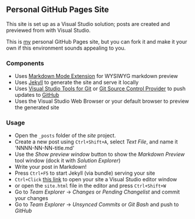 ## Personal GitHub Pages Site

This site is set up as a Visual Studio solution; posts are created and previewed from with Visual Studio.

This is [my](https://github.com/ricksladkey) personal GitHub Pages site, but you can fork it and make it your own if this environment sounds appealing to you.

### Components

* Uses [Markdown Mode Extension](https://github.com/NoahRic/MarkdownMode) for WYSIWYG markdown preview
* Uses [Jekyll](https://github.com/jekyll/jekyll) to generate the site and serve it locally
* Uses [Visual Studio Tools for Git](http://visualstudiogallery.msdn.microsoft.com/abafc7d6-dcaa-40f4-8a5e-d6724bdb980c) or [Git Source Control Provider](https://github.com/yysun/Git-Source-Control-Provider) to push updates to [GitHub](https://github.com)
* Uses the Visual Studio Web Browser or your default browser to preview the generated site

### Usage

* Open the `_posts` folder of the _site_ project.
* Create a new post using `Ctrl+Shift+A`, select _Text File_, and name it 'NNNN-NN-NN-title.md'
* Use the _Show preview window_ button to show the _Markdown Preview_ tool window (dock it with _Solution Explorer_)
* Write your post in Markdown!
* Press `Ctrl+F5` to start Jekyll (via bundle) serving your site
* `Ctrl+Click` [this link](http://localhost:4000/) to open your site a Visual Studio editor window
* or open the `site.html` file in the editor and press `Ctrl+Shift+W`
* Go to _Team Explorer_ -> _Changes_ or _Pending Changelist_ and commit your changes
* Go to _Team Explorer_ -> _Unsynced Commits_ or _Git Bash_ and push to _GitHub_
